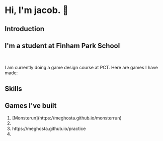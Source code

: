 <h1>Hi, I'm jacob. 👋</h1>

## Introduction
<h2>I'm a student at Finham Park School</h2>
<br>
<p>I am currently doing a game design course at PCT. Here are games I have made:</p>



## Skills 

## Games I've built
<ol>
<li>[Monsterun](https://meghosta.github.io/monsterrun)<li/>
<li>https://meghosta.github.io/practice<li>
</ol>


